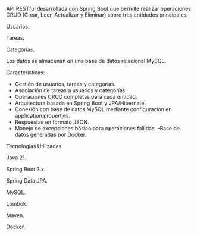 API RESTful desarrollada con Spring Boot que permite realizar operaciones CRUD (Crear, Leer, Actualizar y Eliminar) sobre tres entidades principales:

Usuarios.

Tareas.

Categorías.

Los datos se almacenan en una base de datos relacional MySQL.

Características: 
- Gestión de usuarios, tareas y categorías.
- Asociación de tareas a usuarios y categorías.
- Operaciones CRUD completas para cada entidad.
- Arquitectura basada en Spring Boot y JPA/Hibernate.
- Conexión con base de datos MySQL mediante configuración en application.properties.
- Respuestas en formato JSON.
- Manejo de excepciones básico para operaciones fallidas.
-Base de datos generadas por Docker.

Tecnologías Utilizadas

Java 21.

Spring Boot 3.x.

Spring Data JPA.

MySQL.

Lombok.

Maven.

Docker.
